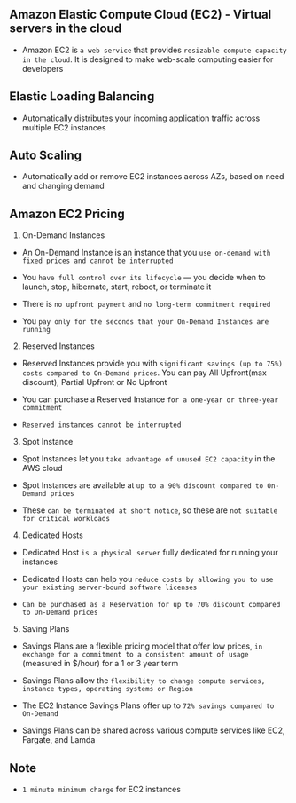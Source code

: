 ## Amazon Elastic Compute Cloud (EC2) - Virtual servers in the cloud

- Amazon EC2 is `a web service` that provides `resizable compute capacity in the cloud`. It is designed to make web-scale computing easier for developers

## Elastic Loading Balancing

- Automatically distributes your incoming application traffic across multiple EC2 instances

## Auto Scaling

- Automatically add or remove EC2 instances across AZs, based on need and changing demand

## Amazon EC2 Pricing

1. On-Demand Instances

- An On-Demand Instance is an instance that you `use on-demand with fixed prices and cannot be interrupted`

- You `have full control over its lifecycle` — you decide when to launch, stop, hibernate, start, reboot, or terminate it

- There is `no upfront payment` and `no long-term commitment required`

- You `pay only for the seconds that your On-Demand Instances are running`

2. Reserved Instances

- Reserved Instances provide you with `significant savings (up to 75%) costs compared to On-Demand prices`. You can pay All Upfront(max discount), Partial Upfront or No Upfront

- You can purchase a Reserved Instance `for a one-year or three-year commitment`

- `Reserved instances cannot be interrupted`

3. Spot Instance

- Spot Instances let you `take advantage of unused EC2 capacity` in the AWS cloud

- Spot Instances are available at `up to a 90% discount compared to On-Demand prices`

- These `can be terminated at short notice`, so these are `not suitable for critical workloads`

4. Dedicated Hosts

- Dedicated Host `is a physical server` fully dedicated for running your instances

- Dedicated Hosts can help you `reduce costs by allowing you to use your existing server-bound software licenses`

- `Can be purchased as a Reservation for up to 70% discount compared to On-Demand prices`

5. Saving Plans

- Savings Plans are a flexible pricing model that offer low prices, `in exchange for a commitment to a consistent amount of usage` (measured in $/hour) for a 1 or 3 year term

- Savings Plans allow the `flexibility to change compute services, instance types, operating systems or Region`

- The EC2 Instance Savings Plans offer up to `72% savings compared to On-Demand`

- Savings Plans can be shared across various compute services like EC2, Fargate, and Lamda

## Note

- `1 minute minimum charge` for EC2 instances
